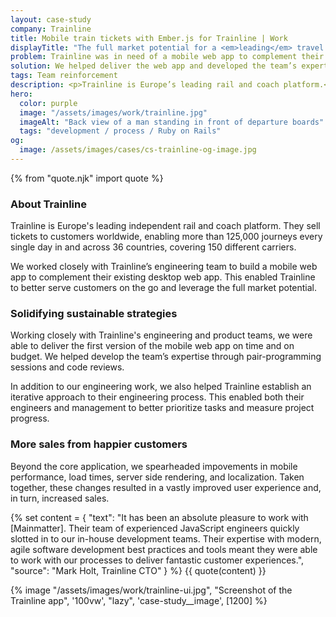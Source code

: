 ```yaml
---
layout: case-study
company: Trainline
title: Mobile train tickets with Ember.js for Trainline | Work
displayTitle: "The full market potential for a <em>leading</em> travel platform"
problem: Trainline was in need of a mobile web app to complement their desktop apllication.
solution: We helped deliver the web app and developed the team’s expertise through pair-programming sessions and code reviews.
tags: Team reinforcement
description: <p>Trainline is Europe’s leading rail and coach platform.</p><p>We helped them deliver a high-performance mobile web app, along with an improved engineering process.</p>
hero:
  color: purple
  image: "/assets/images/work/trainline.jpg"
  imageAlt: "Back view of a man standing in front of departure boards"
  tags: "development / process / Ruby on Rails"
og:
  image: /assets/images/cases/cs-trainline-og-image.jpg
---
```


{% from "quote.njk" import quote %}

<div class="case-study__section">
  <h3 class="case-study__heading">About Trainline</h3>
  <div class="case-study__text">
    <p class="h4">Trainline is Europe's leading independent rail and coach platform. They sell tickets to customers worldwide, enabling more than 125,000 journeys every single day in and across 36 countries, covering 150 different carriers.</p>
    <p>We worked closely with Trainline’s engineering team to build a mobile web app to complement their existing desktop web app. This enabled Trainline to better serve customers on the go and leverage the full market potential.</p>
  </div>
</div>

<div class="case-study__section">
  <h3 class="case-study__heading">Solidifying sustainable strategies</h3>
  <div class="case-study__text">
    <p>Working closely with Trainline's engineering and product teams, we were able to deliver the first version of the mobile web app on time and on budget. We helped develop the team’s expertise through pair-programming sessions and code reviews.</p>
    <p>In addition to our engineering work, we also helped Trainline establish an iterative approach to their engineering process. This enabled both their engineers and management to better prioritize tasks and measure project progress.</p>
  </div>
</div>

<div class="case-study__section">
  <h3 class="case-study__heading">More sales from happier customers</h3>
  <div class="case-study__text">
    <p>Beyond the core application, we spearheaded impovements in mobile performance, load times, server side rendering, and localization. Taken together, these changes resulted in a vastly improved user experience and, in turn, increased sales.</p>
  </div>
</div>

{% set content = {
  "text": "It has been an absolute pleasure to work with [Mainmatter]. Their team of experienced JavaScript engineers quickly slotted in to our in-house development teams. Their expertise with modern, agile software development best practices and tools meant they were able to work with our processes to deliver fantastic customer experiences.",
  "source": "Mark Holt, Trainline CTO"
} %} {{ quote(content) }}

<div class="case-study__image-wrapper">
  {% image "/assets/images/work/trainline-ui.jpg", "Screenshot of the Trainline app", '100vw', "lazy", 'case-study__image', [1200] %}
</div>
